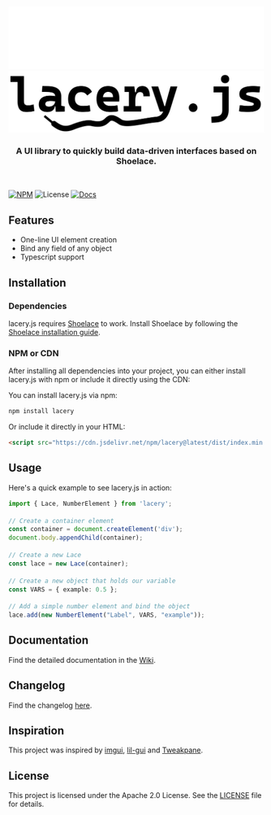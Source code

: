 ![Logo-Dark-Mode](/docs/lacery_logo_dark.png#gh-dark-mode-only)![Logo-Light-Mode](/docs/lacery_logo.png#gh-light-mode-only)

<h3 align='center'>A UI library to quickly build data-driven interfaces based on Shoelace.</h3>

<br>

[![NPM](https://img.shields.io/npm/v/lacery)](https://www.npmjs.com/package/lacery)
![License](https://img.shields.io/npm/l/lacery)
[![Docs](https://img.shields.io/badge/docs-available-brightgreen)](https://github.com/SimonWadsack/laceryjs/wiki)


## Features

- One-line UI element creation
- Bind any field of any object
- Typescript support


## Installation

### Dependencies

lacery.js requires [Shoelace](https://shoelace.style/) to work. Install Shoelace by following the [Shoelace installation guide](https://shoelace.style/getting-started/installation).

### NPM or CDN

After installing all dependencies into your project, you can either install lacery.js with npm or include it directly using the CDN:

You can install lacery.js via npm:

```bash
npm install lacery
```

Or include it directly in your HTML:

```html
<script src="https://cdn.jsdelivr.net/npm/lacery@latest/dist/index.min.js"></script>
```

## Usage

Here's a quick example to see lacery.js in action:

```typescript
import { Lace, NumberElement } from 'lacery';

// Create a container element
const container = document.createElement('div');
document.body.appendChild(container);

// Create a new Lace
const lace = new Lace(container);

// Create a new object that holds our variable
const VARS = { example: 0.5 };

// Add a simple number element and bind the object
lace.add(new NumberElement("Label", VARS, "example"));
```

## Documentation

Find the detailed documentation in the [Wiki](https://github.com/SimonWadsack/laceryjs/wiki).


## Changelog

Find the changelog [here](https://github.com/SimonWadsack/laceryjs/blob/main/CHANGELOG.md).

## Inspiration

This project was inspired by [imgui](https://github.com/ocornut/imgui),  [lil-gui](https://github.com/georgealways/lil-gui) and [Tweakpane](https://tweakpane.github.io/docs/).

## License

This project is licensed under the Apache 2.0 License. See the [LICENSE](LICENSE) file for details.